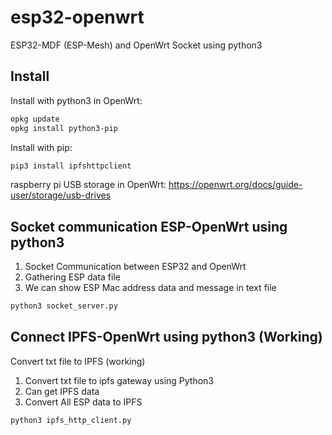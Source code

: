 # esp32-openwrt
ESP32-MDF (ESP-Mesh) and OpenWrt Socket using python3

## Install

Install with python3 in OpenWrt:
```sh
opkg update
opkg install python3-pip

```
Install with pip:

```sh
pip3 install ipfshttpclient
```

raspberry pi USB storage in OpenWrt:
https://openwrt.org/docs/guide-user/storage/usb-drives

## Socket communication ESP-OpenWrt using python3

1. Socket Communication between ESP32 and OpenWrt
2. Gathering ESP data file
3. We can show ESP Mac address data and message in text file

```sh
python3 socket_server.py
```

## Connect IPFS-OpenWrt using python3 (Working)

Convert txt file to IPFS (working)

1. Convert txt file to ipfs gateway using Python3
2. Can get IPFS data
3. Convert All ESP data to IPFS

```sh
python3 ipfs_http_client.py
```

